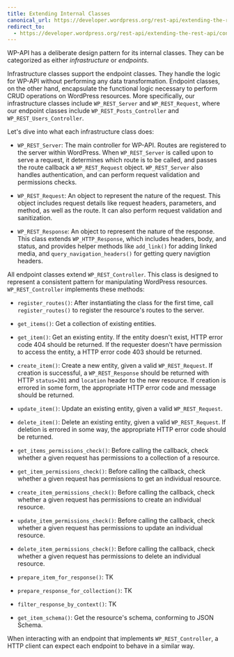 ```yaml
---
title: Extending Internal Classes
canonical_url: https://developer.wordpress.org/rest-api/extending-the-rest-api/controller-classes/
redirect_to:
  - https://developer.wordpress.org/rest-api/extending-the-rest-api/controller-classes/
---
```


WP-API has a deliberate design pattern for its internal classes. They can be
categorized as either _infrastructure_ or _endpoints_.

Infrastructure classes support the endpoint classes. They handle the logic for
WP-API without performing any data transformation. Endpoint classes, on the
other hand, encapsulate the functional logic necessary to perform CRUD
operations on WordPress resources. More specifically, our infrastructure
classes include `WP_REST_Server` and `WP_REST_Request`, where our endpoint
classes include `WP_REST_Posts_Controller` and `WP_REST_Users_Controller`.

Let's dive into what each infrastructure class does:

* `WP_REST_Server`: The main controller for WP-API. Routes are registered to
  the server within WordPress. When `WP_REST_Server` is called upon to serve
  a request, it determines which route is to be called, and passes the route
  callback a `WP_REST_Request` object. `WP_REST_Server` also handles
  authentication, and can perform request validation and permissions checks.

* `WP_REST_Request`: An object to represent the nature of the request. This
  object includes request details like request headers, parameters, and
  method, as well as the route. It can also perform request validation and
  sanitization.

* `WP_REST_Response`: An object to represent the nature of the response. This
  class extends `WP_HTTP_Response`, which includes headers, body, and status,
  and provides helper methods like `add_link()` for adding linked media, and
  `query_navigation_headers()` for getting query navigtion headers.

All endpoint classes extend `WP_REST_Controller`. This class is designed to
represent a consistent pattern for manipulating WordPress resources.
`WP_REST_Controller` implements these methods:

* `register_routes()`: After instantiating the class for the first time, call
  `register_routes()` to register the resource's routes to the server.

* `get_items()`: Get a collection of existing entities.

* `get_item()`: Get an existing entity. If the entity doesn't exist, HTTP
  error code 404 should be returned. If the requester doesn't have permission
  to access the entity, a HTTP error code 403 should be returned.

* `create_item()`: Create a new entity, given a valid `WP_REST_Request`. If
  creation is successful, a `WP_REST_Response` should be returned with HTTP
  `status=201` and `location` header to the new resource. If creation is
  errored in some form, the appropriate HTTP error code and message should be
  returned.

* `update_item()`: Update an existing entity, given a valid `WP_REST_Request`.

* `delete_item()`: Delete an existing entity, given a valid `WP_REST_Request`.
  If deletion is errored in some way, the appropriate HTTP error code should
  be returned.

* `get_items_permissions_check()`: Before calling the callback, check whether
  a given request has permissions to a collection of a resource.

* `get_item_permissions_check()`: Before calling the callback, check whether a
  given request has permissions to get an individual resource.

* `create_item_permissions_check()`: Before calling the callback, check
  whether a given request has permissions to create an individual resource.

* `update_item_permissions_check()`: Before calling the callback, check
  whether a given request has permissions to update an individual resource.

* `delete_item_permissions_check()`: Before calling the callback, check
  whether a given request has permissions to delete an individual resource.

* `prepare_item_for_response()`: TK

* `prepare_response_for_collection()`: TK

* `filter_response_by_context()`: TK

* `get_item_schema()`: Get the resource's schema, conforming to JSON Schema.

When interacting with an endpoint that implements `WP_REST_Controller`, a HTTP
client can expect each endpoint to behave in a similar way.
